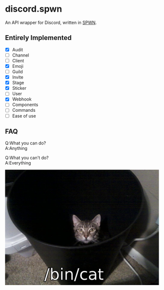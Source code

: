# discord.spwn
An API wrapper for Discord, written in [SPWN](https://github.com/Spu7Nix/SPWN-language).

## Entirely Implemented
- [X] Audit
- [ ] Channel
- [ ] Client
- [X] Emoji
- [ ] Guild
- [X] Invite
- [X] Stage
- [X] Sticker
- [ ] User
- [X] Webhook
- [ ] Components
- [ ] Commands
- [ ] Ease of use

## FAQ
Q:What you can do?<br>
A:Anything<br>

Q:What you can't do? <br>
A:Everything



![bin cat](bincat.png)
